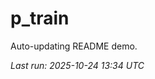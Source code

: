 # p_train

Auto-updating README demo.

<!--START_SECTION:status-->
_Last run: 2025-10-24 13:34 UTC_
<!--END_SECTION:status-->















































































































































































































































































































































































































































































































































































































































































































































































































































































































































































































































































































































































































































































































































































































































